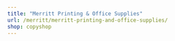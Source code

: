 ```yaml
---
title: "Merritt Printing & Office Supplies"
url: /merritt/merritt-printing-and-office-supplies/
shop: copyshop
---
```

